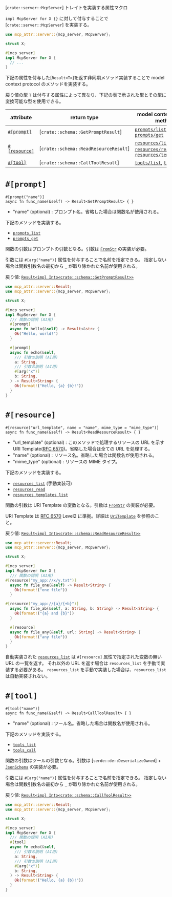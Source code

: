 [`crate::server::McpServer`] トレイトを実装する属性マクロ

`impl McpServer for X {}` に対して付与することで [`crate::server::McpServer`] を実装する。

```rust
use mcp_attr::server::{mcp_server, McpServer};

struct X;

#[mcp_server]
impl McpServer for X {
  // ...
}
```

下記の属性を付与した[`Result<T>`]を返す非同期メソッド実装することで model context protocol のメソッドを実装する。

戻り値の型 `T` は付与する属性によって異なり、下記の表で示された型とその型に変換可能な型を使用できる。

| attribute                  | return type                           | model context protocol methods                                       |
| -------------------------- | ------------------------------------- | -------------------------------------------------------------------- |
| [`#[prompt]`](#prompt)     | [`crate::schema::GetPromptResult`]    | [`prompts/list`], [`prompts/get`]                                    |
| [`#[resource]`](#resource) | [`crate::schema::ReadResourceResult`] | [`resources/list`], [`resources/read`], [`resources/templates/list`] |
| [`#[tool]`](#tool)         | [`crate::schema::CallToolResult`]     | [`tools/list`], [`tools/call`]                                       |

# `#[prompt]`

```rust,ignore
#[prompt("name")]
async fn func_name(&self) -> Result<GetPromptResult> { }
```

- "name" (optional) : プロンプト名。省略した場合は関数名が使用される。

下記のメソッドを実装する。

- [`prompts_list`]
- [`prompts_get`]

関数の引数はプロンプトの引数となる。引数は [`FromStr`] の実装が必要。

引数には `#[arg("name")]` 属性を付与することで名前を指定できる。
指定しない場合は関数引数名の最初から `_` が取り除かれた名前が使用される。

戻り値: [`Result<impl Into<crate::schema::GetPromptResult>>`](crate::schema::GetPromptResult)

```rust
use mcp_attr::server::Result;
use mcp_attr::server::{mcp_server, McpServer};

struct X;

#[mcp_server]
impl McpServer for X {
  /// 関数の説明 (AI用)
  #[prompt]
  async fn hello(&self) -> Result<&str> {
    Ok("Hello, world!")
  }

  #[prompt]
  async fn echo(&self,
    /// 引数の説明 (AI用)
    a: String,
    /// 引数の説明 (AI用)
    #[arg("x")]
    b: String,
  ) -> Result<String> {
    Ok(format!("Hello, {a} {b}!"))
  }
}
```

# `#[resource]`

```rust,ignore
#[resource("url_template", name = "name", mime_type = "mime_type")]
async fn func_name(&self) -> Result<ReadResourceResult> { }
```

- "url_template" (optional) : このメソッドで処理するリソースの URL を示す URI Template([RFC 6570])。省略した場合は全ての URL を処理する。
- "name" (optional) : リソース名。省略した場合は関数名が使用される。
- "mime_type" (optional) : リソースの MIME タイプ。

下記のメソッドを実装する。

- [`resources_list`] (手動実装可)
- [`resources_read`]
- [`resources_templates_list`]

関数の引数は URI Template の変数となる。引数は [`FromStr`](std::str::FromStr) の実装が必要。

URI Template は [RFC 6570] Level2 に準拠。詳細は [`UriTemplate`] を参照のこと。

戻り値: [`Result<impl Into<crate::schema::ReadResourceResult>>`](crate::schema::ReadResourceResult)

```rust
use mcp_attr::server::Result;
use mcp_attr::server::{mcp_server, McpServer};

struct X;

#[mcp_server]
impl McpServer for X {
  /// 関数の説明 (AI用)
#[resource("my_app://x/y.txt")]
  async fn file_one(&self) -> Result<String> {
    Ok(format!("one file"))
  }

#[resource("my_app://{a}/{+b}")]
  async fn file_ab(&self, a: String, b: String) -> Result<String> {
    Ok(format!("{a} and {b}"))
  }

  #[resource]
  async fn file_any(&self, url: String) -> Result<String> {
    Ok(format!("any file"))
  }
}
```

自動実装された [`resources_list`] は `#[resource]` 属性で指定された変数の無い URL の一覧を返す。
それ以外の URL を返す場合は `resources_list` を手動で実装する必要がある。
`resources_list` を手動で実装した場合は、`resources_list` は自動実装されない。

# `#[tool]`

```rust,ignore
#[tool("name")]
async fn func_name(&self) -> Result<CallToolResult> { }
```

- "name" (optional) : ツール名。省略した場合は関数名が使用される。

下記のメソッドを実装する。

- [`tools_list`]
- [`tools_call`]

関数の引数はツールの引数となる。引数は [`serde::de::DeserializeOwned`] + [`JsonSchema`] の実装が必要。

引数には `#[arg("name")]` 属性を付与することで名前を指定できる。
指定しない場合は関数引数名の最初から `_` が取り除かれた名前が使用される。

戻り値: [`Result<impl Into<crate::schema::CallToolResult>>`](crate::schema::CallToolResult)

```rust
use mcp_attr::server::Result;
use mcp_attr::server::{mcp_server, McpServer};

struct X;

#[mcp_server]
impl McpServer for X {
  /// 関数の説明 (AI用)
  #[tool]
  async fn echo(&self,
    /// 引数の説明 (AI用)
    a: String,
    /// 引数の説明 (AI用)
    #[arg("x")]
    b: String,
  ) -> Result<String> {
    Ok(format!("Hello, {a} {b}!"))
  }
}
```

[RFC 6570]: https://www.rfc-editor.org/rfc/rfc6570.html
[`prompts_list`]: crate::server::McpServer::prompts_list
[`prompts_get`]: crate::server::McpServer::prompts_get
[`resources_list`]: crate::server::McpServer::resources_list
[`resources_read`]: crate::server::McpServer::resources_read
[`resources_templates_list`]: crate::server::McpServer::resources_templates_list
[`tools_list`]: crate::server::McpServer::tools_list
[`tools_call`]: crate::server::McpServer::tools_call
[`prompts/list`]: https://spec.modelcontextprotocol.io/specification/2024-11-05/server/prompts/#listing-prompts
[`prompts/get`]: https://spec.modelcontextprotocol.io/specification/2024-11-05/server/prompts/#getting-a-prompt
[`resources/list`]: https://spec.modelcontextprotocol.io/specification/2024-11-05/server/resources/#listing-resources
[`resources/read`]: https://spec.modelcontextprotocol.io/specification/2024-11-05/server/resources/#reading-resources
[`resources/templates/list`]: https://spec.modelcontextprotocol.io/specification/2024-11-05/server/resources/#resource-templates
[`tools/list`]: https://spec.modelcontextprotocol.io/specification/2024-11-05/server/tools/#listing-tools
[`tools/call`]: https://spec.modelcontextprotocol.io/specification/2024-11-05/server/tools/#calling-a-tool
[`FromStr`]: std::str::FromStr
[`JsonSchema`]: schemars::JsonSchema
[`UriTemplate`]: uri_template_ex::UriTemplate
